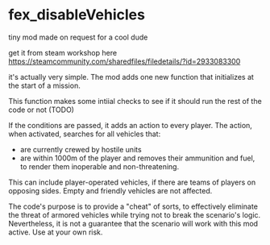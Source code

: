 # fex_disableVehicles
tiny mod made on request for a cool dude

get it from steam workshop here
https://steamcommunity.com/sharedfiles/filedetails/?id=2933083300


it's actually very simple. The mod adds one new function that initializes at the start of a mission. 

This function makes some intiial checks to see if it should run the rest of the code or not (TODO)

If the conditions are passed, it adds an action to every player.
The action, when activated, searches for all vehicles that:
- are currently crewed by hostile units
- are within 1000m of the player
and removes their ammunition and fuel, to render them inoperable and non-threatening.

This can include player-operated vehicles, if there are teams of players on opposing sides.
Empty and friendly vehicles are not affected.

The code's purpose is to provide a "cheat" of sorts, to effectively eliminate the threat of armored vehicles while trying not to break the scenario's logic.
Nevertheless, it is not a guarantee that the scenario will work with this mod active. Use at your own risk.
